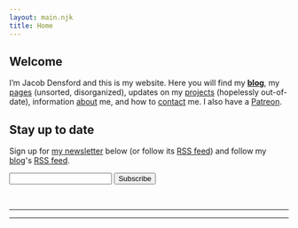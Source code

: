 ```yaml
---
layout: main.njk
title: Home
---
```


<div class="h-card">
  <a class="u-url" href="https://jacobdensford.com/" rel="me"/>
  <a href="https://post.lurk.org/@jacobdensford" rel="me"/>
  <a href="https://dice.camp/@cobb" rel="me"/>
  <a href="https://github.com/jacobdensford" rel="me"/>
  <a class="u-logo u-photo" href="/images/icon-full.png" rel="me"/>
  <a class="u-email" href="mailto:contact@jacobdensford.com" rel="me"></a>
</div>

<section>

## Welcome

I’m <span class="h-card" class="p-name">Jacob Densford</span> and this is my website. Here you will find my **[blog](https://blog.jacobdensford.com/)**, my [pages](/pages/) (unsorted, disorganized), updates on my [projects](/projects/) (hopelessly out-of-date), information [about](/about/) me, and how to [contact](/contact/) me. I also have a [Patreon](https://www.patreon.com/cobbland/).

</section>

<section>

## Stay up to date

Sign up for [my newsletter](https://buttondown.com/orbitaldetritus) below (or follow its [RSS feed](https://buttondown.email/orbitaldetritus/rss)) and follow my [blog](https://blog.jacobdensford.com/)'s [RSS feed](https://blog.jacobdensford.com/feed.rss).

<form
  action="https://buttondown.email/api/emails/embed-subscribe/orbitaldetritus"
  method="post"
  target="popupwindow"
  onsubmit="window.open('https://buttondown.email/orbitaldetritus', 'popupwindow')"
  class="embeddable-buttondown-form">

  <input type="email" name="email" id="bd-email" />

  <input type="submit" value="Subscribe" />

</form>

</section>

<br>
<hr/>

<section class='section woodpanel' id='woodpanel'>
  <div class='content'>
    <script type="text/javascript" src='https://woodpaneled.org/scripts/onionring-variables.js'></script>
    <script type="text/javascript" src="https://woodpaneled.org/scripts/onionring-widget.js"></script>
  </div>
</section>

<hr/>

